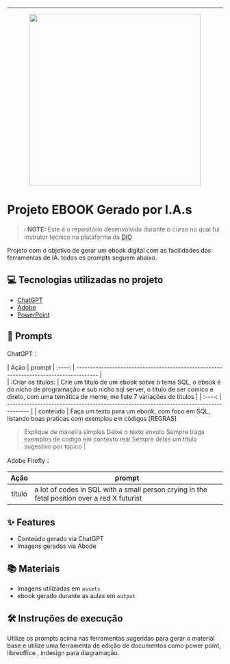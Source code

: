 
-------


<p align="center">
<img 
    src="./assets/cover.png"
    width="400"  
/>
</p>

# Projeto EBOOK Gerado por I.A.s


 > ℹ️ **NOTE:** Este é o repositório desenvolvido durante o curso no qual fui instrutor técnico na plataforma da [DIO](https://dio.me)

Projeto com o objetivo de gerar um ebook digital com as facilidades das ferramentas de IA. todos os prompts
seguem abaixo.


## 💻 Tecnologias utilizadas no projeto

- [ChatGPT](https://chat.openai.com/) 
- [Adobe](https://www.adobe.com/br/products/firefly/features/text-to-image.html)
- [PowerPoint](https://www.microsoft.com/en/microsoft-365/powerpoint)

## 🧠 Prompts


ChatGPT：

|   Ação   | prompt                                                                                                                                              | :----: | -------------------------------------------------------------------------------------- |                                                              
| :Criar os titulos: | Crie um titulo de um ebook sobre o tema SQL, o ebook é do nicho de programação e sub nicho sql server, o titulo de ser comico e direto, com uma temática de meme, me liste 7 variações de titulos |
| :----: | -------------------------------------------------------------------------------------- | 
| conteúdo | Faça um texto para um ebook, com foco em SQL, listando boas praticas com exemplos em códigos
[REGRAS]
>Explique de maneira simples
>Deixe o texto enxuto
>Sempre traga exemplos de codigo em contexto real
>Sempre deixe um titulo sugestivo por topico |


Adobe Firefly：

|  Ação  | prompt                                                                                 |
| :----: | -------------------------------------------------------------------------------------- |
| título | a lot of codes in SQL with a small person crying in the fetal position over a red X futurist |

## ✨ Features

- Conteúdo gerado via ChatGPT
- Imagens geradas via Abode

## 📚 Materiais

- Imagens utilizadas em `assets`
- ebook gerado durante as aulas em `output`

## 🛠️ Instruções de execução

Utilize os prompts acima nas ferramentas sugeridas para gerar o material base e utilize uma ferramenta de edição de documentos como power point, libreoffice , indesign para diagramação.



